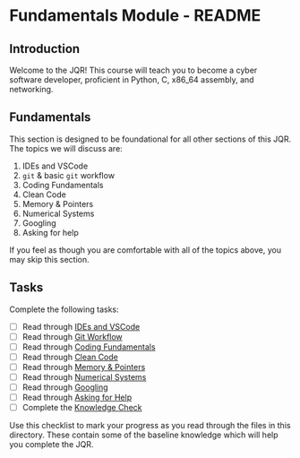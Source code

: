 # Fundamentals Module - README

## Introduction
Welcome to the JQR!  This course will teach you to become a cyber software developer, proficient in Python, C, x86_64 assembly, and networking.

## Fundamentals
This section is designed to be foundational for all other sections of this JQR.  The topics we will discuss are:
1. IDEs and VSCode
2. `git` & basic `git` workflow
3. Coding Fundamentals
4. Clean Code
5. Memory & Pointers
6. Numerical Systems
7. Googling
8. Asking for help

If you feel as though you are comfortable with all of the topics above, you may skip this section.

## Tasks
Complete the following tasks:
- [ ] Read through [IDEs and VSCode](0.00_IDEs_and_VSCode.md)
- [ ] Read through [Git Workflow](0.01_Git_Workflow.md)
- [ ] Read through [Coding Fundamentals](0.03_Coding_Fundamentals.md)
- [ ] Read through [Clean Code](0.04_Clean_Code.md)
- [ ] Read through [Memory & Pointers](0.05_Memory_and_Pointers.md)
- [ ] Read through [Numerical Systems](0.06_Numerical_Systems.md)
- [ ] Read through [Googling](0.07_Googling.md)
- [ ] Read through [Asking for Help](0.08_Asking_For_Help.md)
- [ ] Complete the [Knowledge Check](0.09_Knowledge_Check.md)

Use this checklist to mark your progress as you read through the files in this directory. These contain some of the baseline knowledge which will help you complete the JQR.
